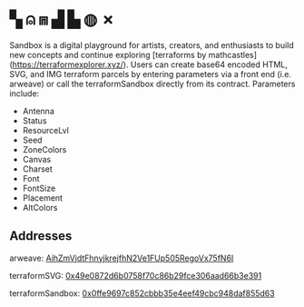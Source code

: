 # ▚ ⍝ ⩎ ▟ ▙ ◍ ✗

Sandbox is a digital playground for artists, creators, and enthusiasts to build new concepts and continue exploring [terraforms by mathcastles] (https://terraformexplorer.xyz/).  Users can create base64 encoded HTML, SVG, and IMG terraform parcels by entering parameters via a front end (i.e. arweave) or call the terraformSandbox directly from its contract. Parameters include:

* Antenna
* Status
* ResourceLvl
* Seed
* ZoneColors
* Canvas
* Charset
* Font
* FontSize
* Placement
* AltColors

## Addresses

arweave: [AihZmVjdtFhnyjkrejfhN2Ve1FUp505RegoVx75fN6I](https://aiuftgky3w2fqz6khevxun7bg5sv5vcvfhtu4ul2bik4pps7g6ra.arweave.net/AihZmVjdtFhnyjkrejfhN2Ve1FUp505RegoVx75fN6I)

terraformSVG: [0x49e0872d6b0758f70c86b29fce306aad66b3e391](https://etherscan.io/address/0x49e0872d6b0758f70c86b29fce306aad66b3e391#code)

terraformSandbox: [0x0ffe9697c852cbbb35e4eef49cbc948daf855d63](https://etherscan.io/address/0x0ffe9697c852cbbb35e4eef49cbc948daf855d63#code)
